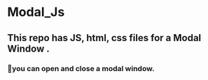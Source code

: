 # Modal_Js

## This repo has JS, html, css files for a Modal Window .

### 📖you can open and close a modal window.

